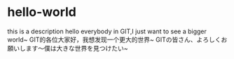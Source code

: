 # hello-world
this is a description
hello everybody in GIT,I just want to see a bigger world~
GIT的各位大家好，我想发现一个更大的世界~
GITの皆さん、よろしくお願いします～僕は大きな世界を見つけたい~
